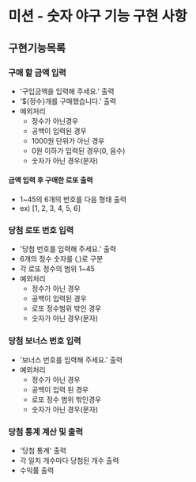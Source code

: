 # 미션 - 숫자 야구 기능 구현 사항

## 구현기능목록

### 구매 할 금액 입력

- '구입금액을 입력해 주세요.' 출력
- '${정수}개를 구매했습니다.' 출력
- 예외처리
  - 정수가 아닌경우
  - 공백이 입력된 경우
  - 1000원 단위가 아닌 경우
  - 0원 이하가 입력된 경우(0, 음수)
  - 숫자가 아닌 경우(문자)

#### 금액 입력 후 구매한 로또 출력

- 1~45의 6개의 번호를 다음 형태 출력
- ex) [1, 2, 3, 4, 5, 6]

### 당첨 로또 번호 입력

- '당첨 번호를 입력해 주세요.' 출력
- 6개의 정수 숫자를 (,)로 구분
- 각 로또 정수의 범위 1~45
- 예외처리
  - 정수가 아닌 경우
  - 공백이 입력된 경우
  - 로또 정수범위 밖인 경우
  - 숫자가 아닌 경우(문자)

### 당첨 보너스 번호 입력

- '보너스 번호를 입력해 주세요.' 출력
- 예외처리
  - 정수가 아닌 경우
  - 공백이 입력 된 경우
  - 로또 정수 범위 밖인경우
  - 숫자가 아닌 경우(문자)

### 당첨 통계 계산 및 출력

- '당첨 통계' 출력
- 각 일치 개수마다 당첨된 개수 출력
- 수익률 출력
